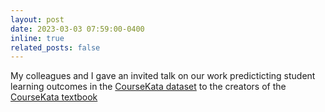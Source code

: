 ```yaml
---
layout: post
date: 2023-03-03 07:59:00-0400
inline: true
related_posts: false
---
```


My colleagues and I gave an invited talk on our work predicticting student learning outcomes in the [CourseKata dataset](../projects/3_project/) to the creators of the [CourseKata textbook](https://uclatall.com/)
